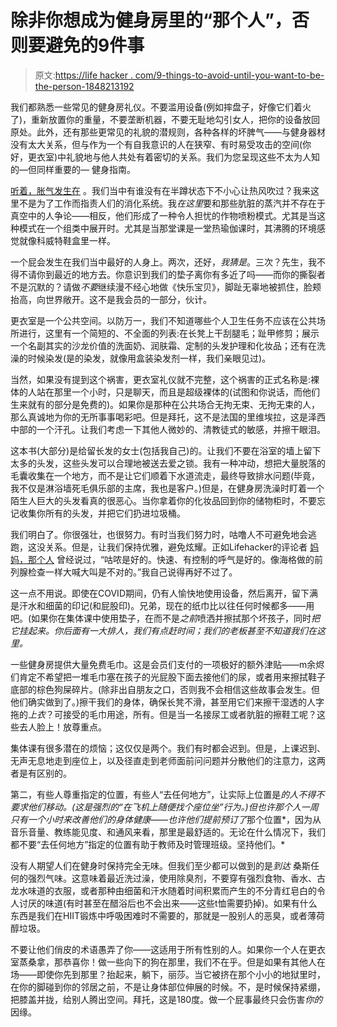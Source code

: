 # 除非你想成为健身房里的“那个人”，否则要避免的9件事

> 原文:[https://life hacker . com/9-things-to-avoid-until-you-want-to-be-the-person-1848213192](https://lifehacker.com/9-things-to-avoid-unless-you-want-to-be-that-person-at-1848213192)

我们都熟悉一些常见的健身房礼仪。不要滥用设备(例如摔盘子，好像它们着火了)，重新放置你的重量，不要垄断机器，不要无耻地勾引女人，把你的设备放回原处。此外，还有那些更常见的礼貌的潜规则，各种各样的坏脾气——与健身器材没有太大关系，但与作为一个有自我意识的人在狭窄、有时易受攻击的空间(你好，更衣室)中礼貌地与他人共处有着密切的关系。我们为您呈现这些不太为人知的—但同样重要的— 健身指南。

[听着，胀气发生在](https://lifehacker.com/6-weird-but-harmless-side-effects-that-working-out-ca-1847887323) 。我们当中有谁没有在半蹲状态下不小心让热风吹过？我来这里不是为了工作而指责人们的消化系统。我*在这里*要和那些肮脏的蒸汽并不存在于真空中的人争论——相反，他们形成了一种令人担忧的作物喷粉模式。尤其是当这种模式在一个组类中展开时。尤其是当那堂课是一堂热瑜伽课时，其沸腾的环境感觉就像科威特鞋盒里一样。

一个屁会发生在我们当中最好的人身上。两次，还好，*我猜是*。三次？先生，我不得不请你到最近的地方去。你意识到我们的垫子离你有多近了吗——而你的撕裂者不是沉默的？请做*不要*继续漫不经心地做《快乐宝贝》，脚趾无辜地被抓住，脸颊抬高，向世界敞开。这不是我会员的一部分，伙计。

更衣室是一个公共空间。以防万一，我们不知道哪些个人卫生任务不应该在公共场所进行，这里有一个简短的、不全面的列表:在长凳上干刮腿毛；趾甲修剪；展示一个名副其实的沙龙价值的洗面奶、润肤霜、定制的头发护理和化妆品；还有在洗澡的时候染发(是的染发，就像用盒装染发剂一样，我们亲眼见过)。

当然，如果没有提到这个祸害，更衣室礼仪就不完整，这个祸害的正式名称是:裸体的人站在那里一个小时，只是聊天，而且是超级裸体的(试图和你说话，而他们生来就有的部分是免费的)。如果你是那种在公共场合无拘无束、无拘无束的人，那么真诚地为你的无所事事喝彩吧。但是拜托，这不是法国的里维埃拉，这是泽西中部的一个汗孔。让我们考虑一下其他人微妙的、清教徒式的敏感，并擦干眼泪。

这本书(大部分)是给留长发的女士(包括我自己)的。让我们不要在浴室的墙上留下太多的头发，这些头发可以合理地被送去爱之锁。我有一种冲动，想把大量脱落的毛囊收集在一个地方，而不是让它们顺着下水道流走，最终导致排水问题(毕竟，我不仅是淋浴墙死毛俱乐部的主席，我也是客户。)但是，在健身房洗澡时盯着一个陌生人巨大的头发看真的很恶心。当你拿着你的化妆品回到你的储物柜时，不要忘记收集你所有的头发，并把它们扔进垃圾桶。

我们明白了。你很强壮，也很努力。有时当我们努力时，咕噜人不可避免地会逃跑，这没关系。但是，让我们保持优雅，避免炫耀。正如Lifehacker的评论者 [妈妈，那个人](https://kinja.com/ChaoyD) 曾经说过，“咕哝是好的。快速、有控制的呼气是好的。像海格做的前列腺检查一样大喊大叫是不对的。”我自己说得再好不过了。

这一点不用说。即使在COVID期间，仍有人愉快地使用设备，然后离开，留下满是汗水和细菌的印记(和屁股印)。兄弟，现在的纸巾比以往任何时候都多——用吧。(如果你在集体课中使用垫子，在而不是*之前*喷洒并擦拭那个坏孩子，同时*把它挂起来。你后面有一大排人，我们有点赶时间；我们的老板甚至不知道我们在这里。*

一些健身房提供大量免费毛巾。这是会员们支付的一项极好的额外津贴——m余烬们肯定不希望把一堆毛巾塞在孩子的光屁股下面去接他们的尿，或者用来擦拭鞋子底部的棕色狗屎碎片。(除非出自朋友之口，否则我不会相信这些故事会发生。但他们确实做到了。)擦干我们的身体，确保长凳不滑，甚至用它们来擦干湿透的人字拖的*上衣*？可接受的毛巾用途，所有。但是当一名接尿工或者肮脏的擦鞋工呢？这些去人脸上！放尊重点。

集体课有很多潜在的烦恼；这仅仅是两个。我们有时都会迟到。但是，上课迟到、无声无息地走到座位上，以及径直走到老师面前问问题并分散他们的注意力，这两者是有区别的。

第二，有些人尊重指定的位置，有些人“去任何地方”，让实际上位置是*的人不得不要求他们移动。(这是强烈的“在飞机上随便找个座位坐”行为。)但也许那个人一周只有一个小时来改善他们的身体健康——也许他们提前预订了*那个位置*，因为从音乐音量、教练能见度、和通风来看，那里是最舒适的。无论在什么情况下，我们都不要“去任何地方”指定的位置有助于教师及时管理班级。坚持他们。*

没有人期望人们在健身时保持完全无味。但我们至少都可以做到的是*到达* 桑斯任何的强烈气味。这意味着最近洗过澡，使用除臭剂，不要穿有强烈食物、香水、古龙水味道的衣服，或者那种由细菌和汗水随着时间积累而产生的不分青红皂白的令人讨厌的味道(有时甚至在醋浴后也不会出来——这些t恤需要扔掉)。如果有什么东西是我们在HIIT锻炼中呼吸困难时不需要的，那就是一股别人的恶臭，或者薄荷醇垃圾。

不要让他们俏皮的术语愚弄了你——这适用于所有性别的人。如果你一个人在更衣室蒸桑拿，那恭喜你！做一些向下的狗在那里，我们不在乎。但是如果有其他人在场——即使你先到那里？抬起来，躺下，丽莎。当它被挤在那个小小的地狱里时，在你的脚碰到你的邻居之前，不是让身体部位伸展的时候。不，是时候保持紧绷，把膝盖并拢，给别人腾出空间。拜托，这是180度。做一个屁事最终只会伤害*你的*因缘。